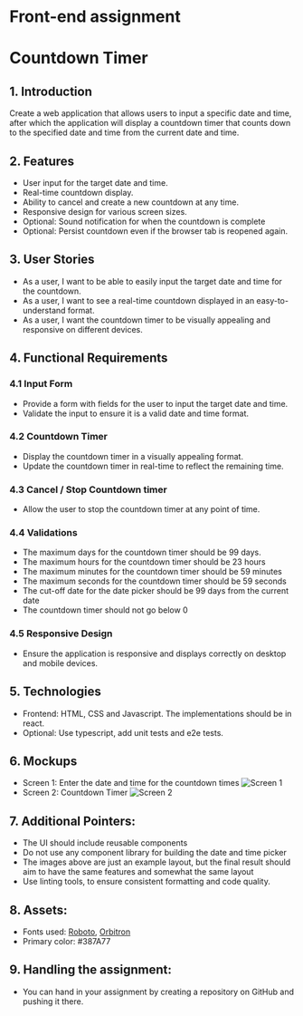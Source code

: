 # Front-end assignment

# Countdown Timer

## 1. Introduction
Create a web application that allows users to input a specific date and time, after which the application will display a countdown timer that counts down to the specified date and time from the current date and time.

## 2. Features
- User input for the target date and time.
- Real-time countdown display.
- Ability to cancel and create a new countdown at any time.
- Responsive design for various screen sizes.
- Optional: Sound notification for when the countdown is complete
- Optional: Persist countdown even if the browser tab is reopened again.

## 3. User Stories
- As a user, I want to be able to easily input the target date and time for the countdown.
- As a user, I want to see a real-time countdown displayed in an easy-to-understand format.
- As a user, I want the countdown timer to be visually appealing and responsive on different devices.

## 4. Functional Requirements

### 4.1 Input Form
- Provide a form with fields for the user to input the target date and time.
- Validate the input to ensure it is a valid date and time format.

### 4.2 Countdown Timer
- Display the countdown timer in a visually appealing format.
- Update the countdown timer in real-time to reflect the remaining time.

### 4.3 Cancel / Stop Countdown timer
- Allow the user to stop the countdown timer at any point of time.

### 4.4 Validations
- The maximum days for the countdown timer should be 99 days.
- The maximum hours for the countdown timer should be 23 hours
- The maximum minutes for the countdown timer should be 59 minutes
- The maximum seconds for the countdown timer should be 59 seconds
- The cut-off date for the date picker should be 99 days from the current date
- The countdown timer should not go below 0

### 4.5 Responsive Design
- Ensure the application is responsive and displays correctly on desktop and mobile devices.

## 5. Technologies
- Frontend: HTML, CSS and Javascript. The implementations should be in react.
- Optional: Use typescript, add unit tests and e2e tests.

## 6. Mockups
- Screen 1: Enter the date and time for the countdown times
![Screen 1](https://github.com/scalereal/fe-assignment/assets/85559412/a673b190-4e47-468c-a66f-a0df247da425)
- Screen 2: Countdown Timer
![Screen 2](https://github.com/scalereal/fe-assignment/assets/85559412/a4d8a63f-1d1f-4e8a-81a8-1328a3152182)

## 7. Additional Pointers:
- The UI should include reusable components
- Do not use any component library for building the date and time picker
- The images above are just an example layout, but the final result should aim to have the same features and somewhat the same layout
- Use linting tools, to ensure consistent formatting and code quality.

## 8. Assets:
- Fonts used: [Roboto](https://fonts.google.com/specimen/Roboto?query=robot), [Orbitron](https://fonts.google.com/specimen/Orbitron?query=orbitron)
- Primary color: #387A77

## 9. Handling the assignment:
- You can hand in your assignment by creating a repository on GitHub and pushing it there.
